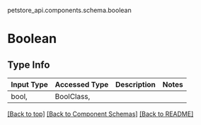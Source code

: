 <a name="top"></a>
petstore_api.components.schema.boolean
# Boolean

## Type Info
Input Type | Accessed Type | Description | Notes
------------ | ------------- | ------------- | -------------
bool,  | BoolClass,  |  |

[[Back to top]](#top) [[Back to Component Schemas]](../../../README.md#Component-Schemas) [[Back to README]](../../../README.md)
